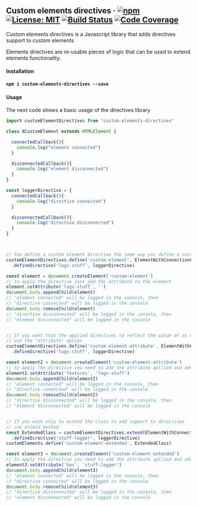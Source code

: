 Custom elements directives &middot; [![npm](https://img.shields.io/npm/v/custom-elements-directives.svg?style=flat-square)](https://www.npmjs.com/package/custom-elements-directives) [![License: MIT](https://img.shields.io/github/license/OmarCastro/custom-elements-directive.svg?color=blue&style=flat-square)](https://opensource.org/licenses/MIT) [![Build Status](https://img.shields.io/travis/OmarCastro/custom-elements-directives/master.svg?style=flat-square&logo=travis)](https://travis-ci.org/OmarCastro/custom-elements-directives) [![Code Coverage](https://img.shields.io/codecov/c/github/OmarCastro/custom-elements-directives.svg?style=flat-square&logo=codecov)](https://codecov.io/gh/OmarCastro/custom-elements-directives)
------

Custom elements directives is a Javascript library that adds directives support to custom elements

Elements directives are re-usable pieces of logic that can be used to extend elements functionality.



#### Installation

#### `npm i custom-elements-directives --save`

#### Usage
The next code shows a basic usage of the directives library

```Javascript
import customElementDirectives from "custom-elements-directives" 

class ACustomElement extends HTMLElement {

  connectedCallback(){
    console.log("element connected")
  }

  disconnectedCallback(){
    console.log("element disconnected")
  }
}

const loggerDirective = {
  connectedCallback(){
    console.log("directive connected")
  }

  disconnectedCallback(){
    console.log("directive disconnected")
  }
}



// You define a custom element directive the same way you define a custom element
customElementDirectives.define('custom-element', ElementWithConnectionCallbacks)
  .defineDirective('logs-stuff', loggerDirective)

const element = document.createElement('custom-element')
// to apply the directive just add the attribute to the element
element.setAttribute('logs-stuff', '')
document.body.appendChild(element)
// "element connected" will be logged in the console, then
// "directive connected" will be logged in the console
document.body.removeChild(element)
// "directive disconnected" will be logged in the console, then
// "element disconnected" will be logged in the console


// If you want that the applied directives to reflect the value of an element attribute  
// use the "attribute" option
customElementDirectives.define('custom-element-attribute', ElementWithConnectionCallbacks, { attribute: 'features' })
  .defineDirective('logs-stuff', loggerDirective)

const element2 = document.createElement('custom-element-attribute')
// to apply the directive you need to add the attribute apllied and add the name of the directiveyou want to apply
element2.setAttribute('features', 'logs-stuff')
document.body.appendChild(element2)
// "element connected" will be logged in the console, then
// "directive connected" will be logged in the console
document.body.removeChild(element2)
// "directive disconnected" will be logged in the console, then
// "element disconnected" will be logged in the console


// If you wish only to extend the class to add support to directives
// use extend method
const ExtendedClass = customElementDirectives.extend(ElementWithConnectionCallbacks, { attribute: 'has' })
  .defineDirective('stuff-logger', loggerDirective)
customElements.define('custom-element-extended', ExtendedClass)

const element3 = document.createElement('custom-element-extended')
// to apply the directive you need to add the attribute apllied and add the name of the directiveyou want to apply
element3.setAttribute('has', 'stuff-logger')
document.body.appendChild(element3)
// "element connected" will be logged in the console, then
// "directive connected" will be logged in the console
document.body.removeChild(element3)
// "directive disconnected" will be logged in the console, then
// "element disconnected" will be logged in the console
```
